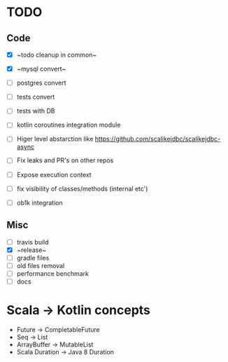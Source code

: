 # TODO

## Code

- [X] ~todo cleanup in common~
- [X] ~mysql convert~
- [ ] postgres convert
- [ ] tests convert
- [ ] tests with DB
- [ ] kotlin coroutines integration module
- [ ] Higer level abstarction like https://github.com/scalikejdbc/scalikejdbc-async
- [ ] Fix leaks and PR's on other repos
- [ ] Expose execution context
- [ ] fix visibility of classes/methods (internal etc')
- [ ] ob1k integration


## Misc

- [ ] travis build
- [X] ~release~
- [ ] gradle files
- [ ] old files removal
- [ ] performance benchmark
- [ ] docs

# Scala -> Kotlin concepts

* Future -> CompletableFuture
* Seq -> List
* ArrayBuffer -> MutableList
* Scala Duration -> Java 8 Duration
